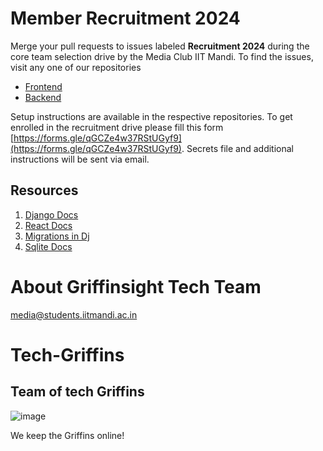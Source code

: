 # Member Recruitment 2024
Merge your pull requests to issues labeled <b>Recruitment 2024</b> during the core team selection drive by the Media Club IIT Mandi. To find the issues, visit any one of our repositories 
- [Frontend](https://github.com/Griffinsight-Team/mediaFrontend-Upstream)
- [Backend](https://github.com/Griffinsight-Team/mediaBackend-Upstream) 

Setup instructions are available in the respective repositories. To get enrolled in the recruitment drive please fill this form [https://forms.gle/qGCZe4w37RStUGyf9](https://forms.gle/qGCZe4w37RStUGyf9). Secrets file and additional instructions will be sent via email.

## Resources
1. [Django Docs](https://docs.djangoproject.com/en/5.0/)
2. [React Docs](https://legacy.reactjs.org/docs/getting-started.html)
3. [Migrations in Dj](https://docs.djangoproject.com/en/5.0/topics/migrations/)
4. [Sqlite Docs](https://www.sqlite.org/docs.html)


# About Griffinsight Tech Team
[media@students.iitmandi.ac.in](mailto:media@students.iitmandi.ac.in)

# Tech-Griffins
## Team of tech Griffins
![image](https://griffinsight.iitmandi.co.in/static/media/griffinsight_logo.8de1fd41dd02d229e3a3.png)

We keep the Griffins online!
